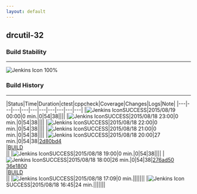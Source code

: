 ```yaml
---
layout: default
---
```

## drcutil-32
### Build Stability
___
![Jenkins Icon](http://jenkinshrg.github.io/images/48x48/health-80plus.png)
100%
  
### Build History
___
|Status|Time|Duration|<span class='badge'>ctest</span>|<span class='badge'>cppcheck</span>|Coverage|Changes|Logs|Note|
|---|---|---|---|---|---|---|---|---|---|
|![Jenkins Icon](http://jenkinshrg.github.io/images/24x24/blue.png)SUCCESS|2015/08/19 00:00|0 min.|0|54|38||||
|![Jenkins Icon](http://jenkinshrg.github.io/images/24x24/blue.png)SUCCESS|2015/08/18 23:00|0 min.|0|54|38||||
|![Jenkins Icon](http://jenkinshrg.github.io/images/24x24/blue.png)SUCCESS|2015/08/18 22:00|0 min.|0|54|38||||
|![Jenkins Icon](http://jenkinshrg.github.io/images/24x24/blue.png)SUCCESS|2015/08/18 21:00|0 min.|0|54|38||||
|![Jenkins Icon](http://jenkinshrg.github.io/images/24x24/blue.png)SUCCESS|2015/08/18 20:00|27 min.|0|54|38|[2d80bd4](https://github.com/jrl-umi3218/hmc2/commit/2d80bd4c116ff9b023cfb6d69aed33f0404f72f9)<br>|[BUILD](https://drive.google.com/file/d/0B54sHwaxmuM4eW9LcnhxVnQ0Q0U/view?usp=drivesdk)<br>||
|![Jenkins Icon](http://jenkinshrg.github.io/images/24x24/blue.png)SUCCESS|2015/08/18 19:00|0 min.|0|54|38||||
|![Jenkins Icon](http://jenkinshrg.github.io/images/24x24/blue.png)SUCCESS|2015/08/18 18:00|26 min.|0|54|38|[276ad50](https://github.com/jrl-umi3218/hmc2/commit/276ad504d70003f67704a35a6bf2266fd6cf2d60)<br>[36e1800](https://github.com/jrl-umi3218/hrpsys-humanoid/commit/36e1800a4827006d1c02e1014fdd95f20d735fa1)<br>|[BUILD](https://drive.google.com/file/d/0B54sHwaxmuM4UUlfY3UtUnh6MHM/view?usp=drivesdk)<br>||
|![Jenkins Icon](http://jenkinshrg.github.io/images/24x24/blue.png)SUCCESS|2015/08/18 17:09|0 min.|||||||
|![Jenkins Icon](http://jenkinshrg.github.io/images/24x24/blue.png)SUCCESS|2015/08/18 16:45|24 min.|||||||
